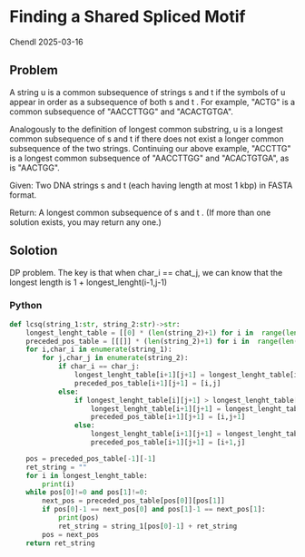 # Finding a Shared Spliced Motif

Chendl 2025-03-16

## Problem

A string u
 is a common subsequence of strings s
 and t
 if the symbols of u
 appear in order as a subsequence of both s
 and t
. For example, "ACTG" is a common subsequence of "AACCTTGG" and "ACACTGTGA".

Analogously to the definition of longest common substring, u
 is a longest common subsequence of s
 and t
 if there does not exist a longer common subsequence of the two strings. Continuing our above example, "ACCTTG" is a longest common subsequence of "AACCTTGG" and "ACACTGTGA", as is "AACTGG".

Given: Two DNA strings s
 and t
 (each having length at most 1 kbp) in FASTA format.

Return: A longest common subsequence of s
 and t
. (If more than one solution exists, you may return any one.)

## Solotion

DP problem. The key is that when char_i == chat_j, we can know that the longest length is 1 + longest_lenght(i-1,j-1)

### Python

``` python
def lcsq(string_1:str, string_2:str)->str:
	longest_lenght_table = [[0] * (len(string_2)+1) for i in  range(len(string_1)+1)]
	preceded_pos_table = [[[]] * (len(string_2)+1) for i in  range(len(string_1)+1)]
	for i,char_i in enumerate(string_1):
		for j,char_j in enumerate(string_2):
			if char_i == char_j:
				longest_lenght_table[i+1][j+1] = longest_lenght_table[i][j]+1
				preceded_pos_table[i+1][j+1] = [i,j]
			else:
				if longest_lenght_table[i][j+1] > longest_lenght_table[i+1][j]:
					longest_lenght_table[i+1][j+1] = longest_lenght_table[i][j+1]
					preceded_pos_table[i+1][j+1] = [i,j+1]
				else:
					longest_lenght_table[i+1][j+1] = longest_lenght_table[i+1][j]
					preceded_pos_table[i+1][j+1] = [i+1,j]

	pos = preceded_pos_table[-1][-1]
	ret_string = ""
	for i in longest_lenght_table:
		print(i)
	while pos[0]!=0 and pos[1]!=0:
		next_pos = preceded_pos_table[pos[0]][pos[1]]
		if pos[0]-1 == next_pos[0] and pos[1]-1 == next_pos[1]:
			print(pos)
			ret_string = string_1[pos[0]-1] + ret_string
		pos = next_pos
	return ret_string
```

